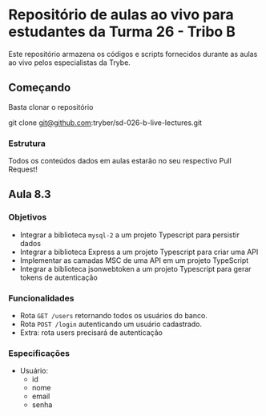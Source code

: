 # Repositório de aulas ao vivo para estudantes da Turma 26 - Tribo B

Este repositório armazena os códigos e scripts fornecidos durante as aulas ao vivo pelos especialistas da Trybe.

## Começando

Basta clonar o repositório

git clone git@github.com:tryber/sd-026-b-live-lectures.git

### Estrutura

Todos os conteúdos dados em aulas estarão no seu respectivo Pull Request!

## Aula 8.3

### Objetivos
- Integrar a biblioteca `mysql-2` a um projeto Typescript para persistir dados
- Integrar a biblioteca Express a um projeto Typescript para criar uma API
- Implementar as camadas MSC de uma API em um projeto TypeScript
- Integrar a biblioteca jsonwebtoken a um projeto Typescript para gerar tokens de autenticação

### Funcionalidades

- Rota `GET /users` retornando todos os usuários do banco.
- Rota `POST /login` autenticando um usuário cadastrado.
- Extra: rota users precisará de autenticação
### Especificações

- Usuário:
  - id
  - nome
  - email
  - senha